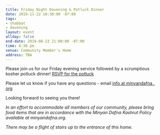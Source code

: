 ```yaml
---
title: Friday Night Davening & Potluck Dinner
date: 2019-11-22 18:30:00 -07:00
tags:
- shabbat
- davening
layout: event
allday: false
end-date: 2019-08-23 21:00:00 -07:00
time: 6:30 pm
venue: Community Member's Home
address: TBA
---
```


Please join us for our Friday evening service followed by a scrumptious kosher potluck dinner!
<a href="https://docs.google.com/spreadsheets/d/1q12vufx04G3vW1-oMGLPu_KcsqNfGMQcKIm8kmHgXpk/edit?usp=sharing" style="margin-right: 10px" class="btn btn-primary">RSVP for the potluck</a>

Please let us know if you have any questions - email [info at minyandafna . org](mailto:info@minyandafna.org)

Looking forward to seeing you there! 

_In an effort to accommodate all members of our community, please bring food items that are in accordance with the Minyan Dafna Kashrut Policy available at minyandafna.org._					

_There may be a flight of stairs up to the entrance of this home._
